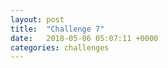 ```yaml
---
layout: post
title:  "Challenge 7"
date:   2018-05-06 05:07:11 +0000
categories: challenges
---
```

